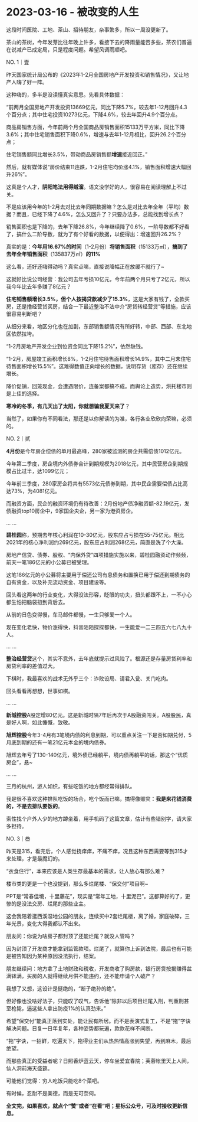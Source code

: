 # 2023-03-16 - 被改变的人生

这段时间医院、工地、茶山、招待朋友，杂事繁多，所以一周没更新了。

茶山的茶树，今年发芽比往年晚上许多，看接下去的降雨量能否多些，茶农们普遍在说减产已成定局，只是程度问题。希望风调雨顺吧。

NO. 1｜壹

昨天国家统计局公布的《2023年1-2月全国房地产开发投资和销售情况》，又让地产人嗨了好一阵。

这种嗨的，多半是没读懂真实意思。先看具体数据：

“前两月全国房地产开发投资13669亿元，同比下降5.7%，较去年1-12月回升4.3个百分点；其中住宅投资10273亿元，下降4.6%，较去年回升4.9个百分点。

商品房销售方面，今年前两个月全国商品房销售面积15133万平方米，同比下降3.6%；其中住宅销售面积下降0.6%，增速与去年1-12月相比，回升26.2个百分点；

住宅销售额同比增长3.5%，带动商品房销售额**增速**接近回正。”

然后，就有媒体说“房价结束11连跌，1-2月住宅均价涨4.1%，销售面积增速大幅回升26%”。

这真是个人才，**阴阳笔法用得贼溜**。语文没学好的人，很容易在阅读理解上不过关。

不是应该用今年的1-2月去对比去年同期数据嘛？怎么是对比去年全年（平均）数据？而且，已经下降了4.6%，怎么又回升了？只要办法多，总能找到增长点？

销售面积也是下降的，去年下降26.8%，今年继续降了0.6%，一阶导数都不好看了，搞什么二阶导数，就为了有个好看的数据，以便得出：增速回升26.2%？

真实的是：**今年用16.67%的时间**（1-2月份）**将销售面积**（15133万㎡），**搞到了去年全年销售面积**（135837万㎡）**的11%**

这么看，还好还嗨得动吗？真实点嘛，直接说降幅正在放缓不就行了~

这就好比说公司经营：我公司去年亏损10亿元，今年前两个月只亏了2亿元，所以我今年比去年多赚了8亿元？

**住宅销售额增长3.5%，但个人按揭贷款减少了15.3%**，这是大家有钱了，全款买房，还是撸经营贷买房，结合一下最近整治不法中介“房贷转经营贷”等措施，应该很容易判断吧？

从细分来看，地区分化也在加剧，东部销售额情况有所好转，中部、西部、东北地区依然拉垮。

“1-2月房地产开发企业到位资金同比下降15.2%”，依然缺钱。

“1-2月，房屋竣工面积增长8%，1-2月住宅待售面积增长14.9%，其中二月末住宅待售面积增长15.5%”。这难得数值正向增长的数据，说明存货（库存）还在继续增长。

降价促销，回笼现金，会遭遇限价，连备案都搞不成。而舆论上造势，烘托楼市则是上佳的选择。

**寒冷的冬季，有几天出了太阳，你就想骗我夏天来了**？

当然了，如果你有不同看法，那还是以你解读的为准，各行各业欣欣向荣嘛，必须的。

NO. 2｜贰

**4月份**是今年房企偿债的单月最高峰，280家被监测的房企共需偿债1012亿元。

今年第二季度，房企境内外债券合计到期规模为2018亿元，其中民营房企到期规模占比过半，达1099亿元；

今年前三季度，280家房企将共有5573亿元债券到期，其中民企需要偿债占比高达73%，为4081亿元。

而融资方面，民企的融资环境仍有待改善：2月份地产债净融资额-82.19亿元，发债融资top10房企中，9家国企央企，另一家为港资房企。

... ...

**碧桂园**称，预期去年核心利润在10-30亿元，股东应占亏损在55-75亿元。相比2021年的核心净利润约269亿元，股东应占利润268亿元，简直是洗了个大澡。

房地产信贷、债券、股权、“内保外贷”四项措施实施以来，碧桂园融资动作频频，前天一笔186亿元的小公募已被受理。

这笔186亿元的小公募将主要用于偿还公司有息债务和置换已用于偿还到期债务的自有资金，以及补充流动资金、项目建设等。

回头看这两年的行业变化，大得没法形容，眨眼的功夫，扭头都跟不上，一不小心都生怕把脑袋扭到背后去。

从前的日色变得慢，车马邮件都慢，一生只够爱一个人。

现在变化老快，物价涨得快，抖音陌陌探探都快，一生能爱一二三四五六七八九十人。

... ...

**整治经营贷**这个，其实不意外，去年底就提示过风险了。根源还是存量房贷利率和房贷利率的差值过大。

下棋时，我最喜欢的战术无外乎三个：诈败设局、请君入瓮、关门吃肉。

回头看看再想想，世事如棋。

... ...

**新城控股**A股定增80亿元。这是新城时隔7年后再次于A股融资闯关。A股股民，真是好人啊，如此慷慨，致敬。

**旭辉控股**今年3-4月有3笔境内债的利息到期，可以重点关注一下是否如期兑付，5月底到期的还有一笔21亿元本金的境内债券。

旭辉去年亏了130-140亿元，境外债已经躺平，境内债再躺平的话，那这个“优质房企”，悬~

... ...

三月的杭州，游人如织，有些吃饭的地方都经常得排队。

我是很不喜欢这种排队吃饭的场合，吃个饭而已嘛，搞得像赈灾：**我是来花钱消费的，不是去排队要饭的**。

索性找个户外人少的地方蹲坐着，用手机码了这篇文章，估计有些错别字，请大家多担待。

NO. 3｜叁

昨天是315，看完后，个人感觉挠痒痒，不痛不痒，况且这种东西需要等到315才来处理，才是最魔幻的。

“衣食住行”，本来应该是人类生存最基本的需求，让人放心有那么难？

楼市类的更是一个也没提到，那么多烂尾楼、“保交付”项目啊~

PPT是“常春佳境，十里藤花”，现实是“常年工地，十里泥巴”。这都算好的了，更惨的是没法交房、烂尾的那些业主。

这会我陪着逛西溪湿地公园的朋友，连续买中2套烂尾楼，离了婚，家庭破碎，三年光景，变化大得我都认不出来。

朋友问：你说为啥房子都封顶了还能烂尾？就没人管吗？

因为封顶了开发商才能拿到监管款项。烂尾了，就算你上诉到法院，最后也有可能是被告知因为某种原因没法执行，结案。

朋友继续问：地方拿了土地财政和税收，开发商收了购房款，银行房贷按揭赚得盆满钵满，买房的人就得继续月供不能违约，还不能申请个人破产？

我想了又想，这设计是挺绝的，“断子绝孙的绝”。

但好像也没啥好法子，只能叹了叹气，告诉他“除非以后项目烂尾入刑，判重刑甚至枪毙，逼这些人拿出防疫1%的认真劲来。”

希望“保交付”能真正落到实处，能让民有所居。而不是表演式复工，不是“拖”字诀解决问题。日复一日年复年，各种姿势都玩遍，款款花样不间断。

“拖”字诀，一招鲜，吃遍天下，拖得业主们从热热情高涨到失望，再到麻木，最后绝望。

而那些真正的受益者呢？日照香炉蓝云天，停车坐爱宜春院；芙蓉帐里天上人间，仙人洞前海天盛筵。

可能他们觉得：穷人吃饭只能吃8个菜吧。

有时候，忍耐不是美德，而是无可奈何。

**全文完，如果喜欢，就点个“赞”或者“在看”吧；星标公众号，可及时接收更新信息。**